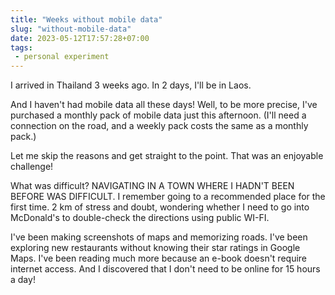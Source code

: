 ```yaml
---
title: "Weeks without mobile data"
slug: "without-mobile-data"
date: 2023-05-12T17:57:28+07:00
tags:
 - personal experiment
---
```


I arrived in Thailand 3 weeks ago. In 2 days, I'll be in Laos.

And I haven't had mobile data all these days! Well, to be more precise, I've purchased a
monthly pack of mobile data just this afternoon. (I'll need a connection on the road, and
a weekly pack costs the same as a monthly pack.)

Let me skip the reasons and get straight to the point. That was an enjoyable challenge!

What was difficult? NAVIGATING IN A TOWN WHERE I HADN'T BEEN BEFORE WAS DIFFICULT. I
remember going to a recommended place for the first time. 2 km of stress and doubt,
wondering whether I need to go into McDonald's to double-check the directions using public
WI-FI.

I've been making screenshots of maps and memorizing roads. I've been exploring new
restaurants without knowing their star ratings in Google Maps. I've been reading much more
because an e-book doesn't require internet access. And I discovered that I don't need to
be online for 15 hours a day!
